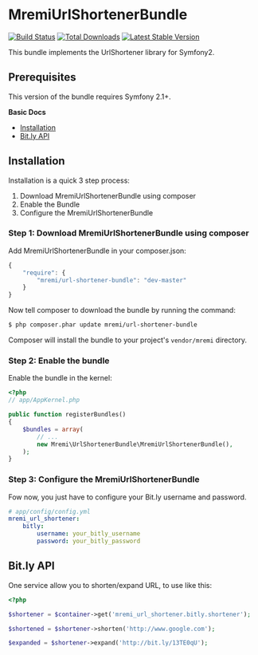 MremiUrlShortenerBundle
=======================

[![Build Status](https://api.travis-ci.org/mremi/UrlShortenerBundle.png?branch=master)](https://travis-ci.org/mremi/UrlShortenerBundle)
[![Total Downloads](https://poser.pugx.org/mremi/url-shortener-bundle/downloads.png)](https://packagist.org/packages/mremi/url-shortener-bundle)
[![Latest Stable Version](https://poser.pugx.org/mremi/url-shortener-bundle/v/stable.png)](https://packagist.org/packages/mremi/url-shortener-bundle)

This bundle implements the UrlShortener library for Symfony2.

## Prerequisites

This version of the bundle requires Symfony 2.1+.

**Basic Docs**

* [Installation](#installation)
* [Bit.ly API](#bitly-api)

<a name="installation"></a>

## Installation

Installation is a quick 3 step process:

1. Download MremiUrlShortenerBundle using composer
2. Enable the Bundle
3. Configure the MremiUrlShortenerBundle

### Step 1: Download MremiUrlShortenerBundle using composer

Add MremiUrlShortenerBundle in your composer.json:

```js
{
    "require": {
        "mremi/url-shortener-bundle": "dev-master"
    }
}
```

Now tell composer to download the bundle by running the command:

``` bash
$ php composer.phar update mremi/url-shortener-bundle
```

Composer will install the bundle to your project's `vendor/mremi` directory.

### Step 2: Enable the bundle

Enable the bundle in the kernel:

``` php
<?php
// app/AppKernel.php

public function registerBundles()
{
    $bundles = array(
        // ...
        new Mremi\UrlShortenerBundle\MremiUrlShortenerBundle(),
    );
}
```

### Step 3: Configure the MremiUrlShortenerBundle

Fow now, you just have to configure your Bit.ly username and password.

```yaml
# app/config/config.yml
mremi_url_shortener:
    bitly:
        username: your_bitly_username
        password: your_bitly_password
```

<a name="bitly-api"></a>

## Bit.ly API

One service allow you to shorten/expand URL, to use like this:

```php
<?php

$shortener = $container->get('mremi_url_shortener.bitly.shortener');

$shortened = $shortener->shorten('http://www.google.com');

$expanded = $shortener->expand('http://bit.ly/13TE0qU');
```
